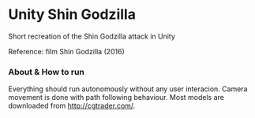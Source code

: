 # Unity Shin Godzilla
Short recreation of the Shin Godzilla attack in Unity

Reference: film Shin Godzilla (2016)

### About & How to run

Everything should run autonomously without any user interacion. Camera movement is done with path following behaviour. Most models are downloaded from http://cgtrader.com/.


